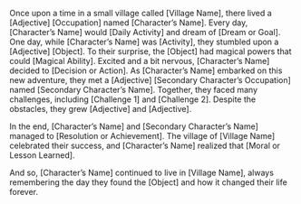 
Once upon a time in a small village called [Village Name], 
there lived a [Adjective] 
[Occupation] named [Character’s Name]. 
Every day, [Character’s Name] 
would [Daily Activity] 
and dream of [Dream or Goal].
One day, while [Character’s Name] 
was [Activity], 
they stumbled upon a [Adjective] [Object].
To their surprise, the [Object] had magical powers that could [Magical Ability].
 Excited and a bit nervous, [Character’s Name] decided to [Decision or Action].
As [Character’s Name] embarked on this new adventure, 
they met a [Adjective] [Secondary Character’s Occupation] 
named [Secondary Character’s Name]. 
Together, they faced many challenges, including [Challenge 1] 
and [Challenge 2]. 
Despite the obstacles, they grew [Adjective] and [Adjective].

In the end, [Character’s Name] 
and [Secondary Character’s Name] 
managed to [Resolution or Achievement]. 
The village of [Village Name] celebrated their success, 
and [Character’s Name] realized that [Moral or Lesson Learned].

And so, [Character’s Name] continued to live in [Village Name], 
always remembering the day they found the [Object] 
and how it changed their life forever.